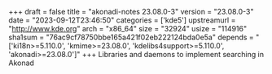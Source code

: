 +++
draft = false
title = "akonadi-notes 23.08.0-3"
version = "23.08.0-3"
date = "2023-09-12T23:46:50"
categories = ['kde5']
upstreamurl = "http://www.kde.org"
arch = "x86_64"
size = "32924"
usize = "114916"
sha1sum = "76ac9cf78750bbe165a421f02eb222124bda0e5a"
depends = "['ki18n>=5.110.0', 'kmime>=23.08.0', 'kdelibs4support>=5.110.0', 'akonadi>=23.08.0']"
+++
Libraries and daemons to implement searching in Akonad